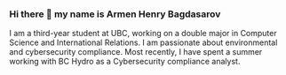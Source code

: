 ### Hi there 👋 my name is Armen Henry Bagdasarov

I am a third-year student at UBC, working on a double major in Computer Science and International Relations. I am passionate about environmental and cybersecurity compliance. Most recently, I have spent a summer working with BC Hydro as a Cybersecurity compliance analyst.
<!--
**ArmenHB/ArmenHB** is a ✨ _special_ ✨ repository because its `README.md` (this file) appears on your GitHub profile.

Here are some ideas to get you started:

- 🔭 I’m currently working on ...
- 🌱 I’m currently learning ...
- 👯 I’m looking to collaborate on ...
- 🤔 I’m looking for help with ...
- 💬 Ask me about ...
- 📫 How to reach me: ...
- 😄 Pronouns: ...
- ⚡ Fun fact: ...
-->
